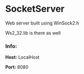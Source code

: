 # SocketServer
Web server built using WinSock2.h

Ws2_32.lib is there as well

### Info:
**Host:** LocalHost

**Port:** 8080